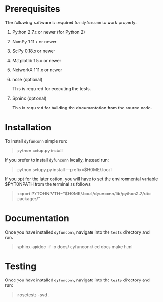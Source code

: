 Prerequisites
=============

The following software is required for `dyfunconn` to work properly:

1. Python 2.7.x or newer (for Python 2)
2. NumPy 1.11.x or newer
3. SciPy 0.18.x or newer
4. Matplotlib 1.5.x or newer
5. NetworkX 1.11.x or newer
6. nose (optional)

    This is required for executing the tests.

7. Sphinx (optional)

    This is required for building the documentation from the source code.

Installation
============

To install `dyfunconn` simple run:
> python setup.py install

If you prefer to install `dyfunconn` locally, instead run:
> python setupy.py install --prefix=$HOME/.local

If you opt for the later option, you will have to set the environmental
variable $PYTONPATH from the terminal as follows:
> export PYTOHNPATH="$HOME/.local/dyunconn/lib/python2.7/site-packages/"


Documentation
=============

Once you have installed `dyfunconn`, navigate into the `tests` directory and run:
> sphinx-apidoc -f -o docs/ dyfunconn/
> cd docs
> make html


Testing
=======

Once you have installed `dyfunconn`, navigate into the `tests` directory and run:
> nosetests -svd .
